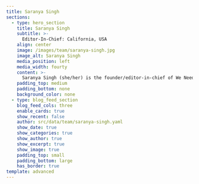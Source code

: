 ```yaml
---
title: Saranya Singh
sections:
  - type: hero_section
    title: Saranya Singh
    subtitle: >-
      Editor-In-Chief: California, USA
    align: center
    image: /images/team/saranya-singh.jpg
    image_alt: Saranya Singh
    media_position: left
    media_width: fourty
    content: >-
      Saranya Singh (she/her) is the founder/editor-in-chief of We Need To Talk and lives in the United States. She is 14 years old and goes to Mission San Jose High School, in Fremont, California. She fell in love with journalism through her school newspaper and is constantly looking for ways to use her voice to make her difference. Outside of this newspaper, Saranya is an active Lincoln-Douglas debater and black belt in Taekwondo. In her free time, Saranya enjoys dancing, watching football, and playing the guitar.
    padding_top: medium
    padding_bottom: none
    background_color: none
  - type: blog_feed_section
    blog_feed_cols: three
    enable_cards: true
    show_recent: false
    author: src/data/team/saranya-singh.yaml
    show_date: true
    show_categories: true
    show_author: true
    show_excerpt: true
    show_image: true
    padding_top: small
    padding_bottom: large
    has_border: true
template: advanced
---
```

